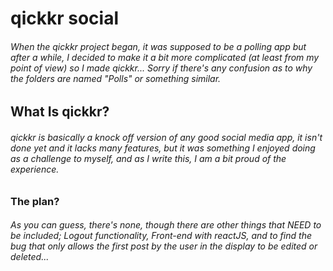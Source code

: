 # qickkr social

###### When the qickkr project began, it was supposed to be a polling app but after a while, I decided to make it a bit more complicated (at least from my point of view) so I made qickkr... Sorry if there's any confusion as to why the folders are named "Polls" or something similar.

## What Is qickkr?

###### qickkr is basically a knock off version of any good social media app, it isn't done yet and it lacks many features, but it was something I enjoyed doing as a challenge to myself, and as I write this, I am a bit proud of the experience.

### The plan?
###### As you can guess, there's none, though there are other things that NEED to be included; Logout functionality, Front-end with reactJS, and to find the bug that only allows the first post by the user in the display to be edited or deleted...
